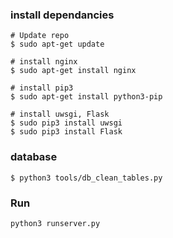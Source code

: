 ### install dependancies

``` shell
# Update repo
$ sudo apt-get update

# install nginx
$ sudo apt-get install nginx

# install pip3
$ sudo apt-get install python3-pip

# install uwsgi, Flask
$ sudo pip3 install uwsgi
$ sudo pip3 install Flask

```

### database
``` shell
$ python3 tools/db_clean_tables.py

```

### Run
```
python3 runserver.py
```
